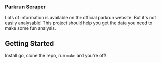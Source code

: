 ### Parkrun Scraper

Lots of information is available on the official parkrun website. But it's not easily analysable! This project should help you get the data you need to make some fun analysis.

## Getting Started

Install go, clone the repo, run `make` and you're off!